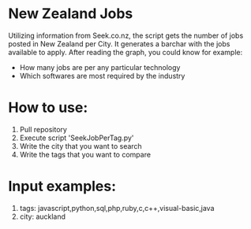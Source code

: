 # New Zealand Jobs
Utilizing information from Seek.co.nz, the script gets  the number of jobs posted in New Zealand per City. It generates a barchar with the jobs available to apply. After reading the graph, you could know for example:

* How many jobs are per any particular technology
* Which softwares are most required by the industry

# How to use:
  1. Pull repository
  2. Execute script 'SeekJobPerTag.py'
  3. Write the city that you want to search
  4. Write the tags that you want to compare

# Input examples:
  1. tags: javascript,python,sql,php,ruby,c,c++,visual-basic,java
  2. city: auckland